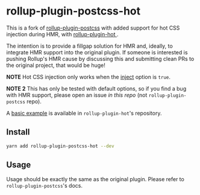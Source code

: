 # rollup-plugin-postcss-hot

This is a fork of [rollup-plugin-postcss](https://github.com/egoist/rollup-plugin-postcss) with added support for hot CSS injection during HMR, with [rollup-plugin-hot ](https://github.com/rixo/rollup-plugin-hot).

The intention is to provide a fillgap solution for HMR and, ideally, to integrate HMR support into the original plugin. If someone is interested is pushing Rollup's HMR cause by discussing this and submitting clean PRs to the original project, that would be huge!

**NOTE** Hot CSS injection only works when the [inject](https://github.com/egoist/rollup-plugin-postcss#inject) option is `true`.

**NOTE 2** This has only be tested with default options, so if you find a bug with HMR support, please open an issue _in this repo_ (not `rollup-plugin-postcss` repo).

A [basic example](https://github.com/rixo/rollup-plugin-hot/blob/90f7eb8f4fb4a9d550c94283822e7d12c5c26980/example/rollup.config.js#L44) is available in `rollup-plugin-hot`'s repository.

## Install

```bash
yarn add rollup-plugin-postcss-hot --dev
```

## Usage

Usage should be exactly the same as the original plugin. Please refer to `rollup-plugin-postcss`'s docs.

